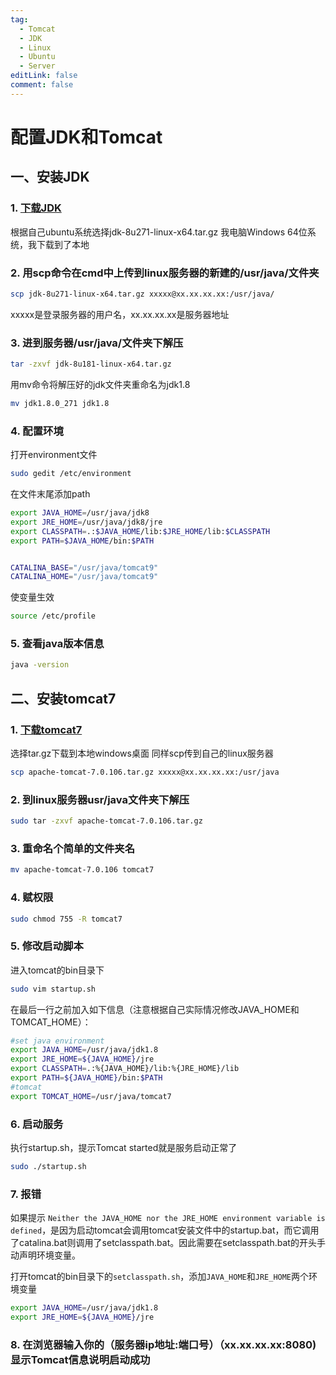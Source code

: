 ```yaml
---
tag:
  - Tomcat
  - JDK
  - Linux
  - Ubuntu
  - Server
editLink: false
comment: false
---
```


# 配置JDK和Tomcat

## 一、安装JDK

### 1. [下载JDK](http://www.oracle.com/technetwork/java/javase/downloads/jdk8-downloads-2133151.html)
根据自己ubuntu系统选择jdk-8u271-linux-x64.tar.gz 我电脑Windows 64位系统，我下载到了本地

### 2. 用scp命令在cmd中上传到linux服务器的新建的/usr/java/文件夹

```bash
scp jdk-8u271-linux-x64.tar.gz xxxxx@xx.xx.xx.xx:/usr/java/
```
xxxxx是登录服务器的用户名，xx.xx.xx.xx是服务器地址

### 3. 进到服务器/usr/java/文件夹下解压
```bash
tar -zxvf jdk-8u181-linux-x64.tar.gz
```

用mv命令将解压好的jdk文件夹重命名为jdk1.8
```bash
mv jdk1.8.0_271 jdk1.8
```

### 4. 配置环境
打开environment文件
```bash
sudo gedit /etc/environment
```

在文件末尾添加path
```bash 
export JAVA_HOME=/usr/java/jdk8
export JRE_HOME=/usr/java/jdk8/jre
export CLASSPATH=.:$JAVA_HOME/lib:$JRE_HOME/lib:$CLASSPATH
export PATH=$JAVA_HOME/bin:$PATH


CATALINA_BASE="/usr/java/tomcat9"
CATALINA_HOME="/usr/java/tomcat9"
```

使变量生效
```bash
source /etc/profile
```

### 5. 查看java版本信息
```bash
java -version
```

## 二、安装tomcat7

### 1. [下载tomcat7](https://tomcat.apache.org/download-70.cgi)

选择tar.gz下载到本地windows桌面
同样scp传到自己的linux服务器

```bash
scp apache-tomcat-7.0.106.tar.gz xxxxx@xx.xx.xx.xx:/usr/java
```

### 2. 到linux服务器usr/java文件夹下解压

```bash
sudo tar -zxvf apache-tomcat-7.0.106.tar.gz
```

### 3. 重命名个简单的文件夹名

```bash
mv apache-tomcat-7.0.106 tomcat7
```
### 4. 赋权限
```bash
sudo chmod 755 -R tomcat7
```

### 5. 修改启动脚本
进入tomcat的bin目录下
```bash
sudo vim startup.sh
```

在最后一行之前加入如下信息（注意根据自己实际情况修改JAVA_HOME和TOMCAT_HOME）：
```bash
#set java environment
export JAVA_HOME=/usr/java/jdk1.8
export JRE_HOME=${JAVA_HOME}/jre
export CLASSPATH=.:%{JAVA_HOME}/lib:%{JRE_HOME}/lib
export PATH=${JAVA_HOME}/bin:$PATH
#tomcat
export TOMCAT_HOME=/usr/java/tomcat7
```

### 6. 启动服务
执行startup.sh，提示Tomcat started就是服务启动正常了
```bash
sudo ./startup.sh
```

### 7. 报错
如果提示 `Neither the JAVA_HOME nor the JRE_HOME environment variable is defined`，是因为启动tomcat会调用tomcat安装文件中的startup.bat，而它调用了catalina.bat则调用了setclasspath.bat。因此需要在setclasspath.bat的开头手动声明环境变量。

打开tomcat的bin目录下的`setclasspath.sh`，添加`JAVA_HOME`和`JRE_HOME`两个环境变量

```bash
export JAVA_HOME=/usr/java/jdk1.8
export JRE_HOME=${JAVA_HOME}/jre
```

### 8. 在浏览器输入你的（服务器ip地址:端口号）（xx.xx.xx.xx:8080)显示Tomcat信息说明启动成功
